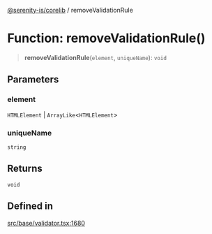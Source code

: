 [@serenity-is/corelib](../README.md) / removeValidationRule

# Function: removeValidationRule()

> **removeValidationRule**(`element`, `uniqueName`): `void`

## Parameters

### element

`HTMLElement` | `ArrayLike`\<`HTMLElement`\>

### uniqueName

`string`

## Returns

`void`

## Defined in

[src/base/validator.tsx:1680](https://github.com/serenity-is/serenity/blob/master/packages/corelib/src/base/validator.tsx#L1680)
